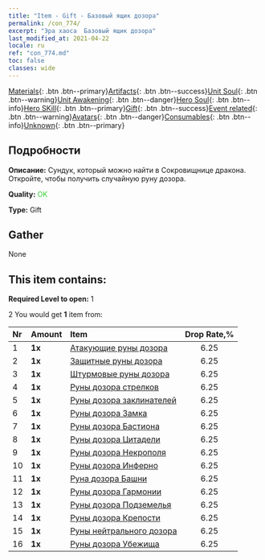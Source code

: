 ```yaml
---
title: "Item - Gift - Базовый ящик дозора"
permalink: /con_774/
excerpt: "Эра хаоса  Базовый ящик дозора"
last_modified_at: 2021-04-22
locale: ru
ref: "con_774.md"
toc: false
classes: wide
---
```

 [Materials](/ItemsRU/){: .btn .btn--primary}[Artifacts](/ItemsRU/Artifacts/){: .btn .btn--success}[Unit Soul](/ItemsRU/UnitSoul/){: .btn .btn--warning}[Unit Awakening](/ItemsRU/UnitAwakening/){: .btn .btn--danger}[Hero Soul](/ItemsRU/HeroSoul/){: .btn .btn--info}[Hero SKill](/ItemsRU/HeroSkill/){: .btn .btn--primary}[Gift](/ItemsRU/Gift/){: .btn .btn--success}[Event related](/ItemsRU/Events/){: .btn .btn--warning}[Avatars](/ItemsRU/Avatars/){: .btn .btn--danger}[Consumables](/ItemsRU/Consumables/){: .btn .btn--info}[Unknown](/ItemsRU/Unknown/){: .btn .btn--primary}

## Подробности
 **Описание:** Сундук, который можно найти в Сокровищнице дракона. Откройте, чтобы получить случайную руну дозора.

 **Quality:** <span style="color: #32CD32">OK</span>

 **Type:** Gift

## Gather

  None

## This item contains:

 **Required Level to open:** 1

 2 You would get **1** item  from:

  | Nr | Amount |     Item    | Drop Rate,% |
  |:---|:-------|:------------|:---------:|
  | 1 |  **1x** | [Атакующие руны дозора](/ItemsRU/con_734/) | 6.25 | 
  | 2 |  **1x** | [Защитные руны дозора](/ItemsRU/con_739/) | 6.25 | 
  | 3 |  **1x** | [Штурмовые руны дозора](/ItemsRU/con_741/) | 6.25 | 
  | 4 |  **1x** | [Руны дозора стрелков](/ItemsRU/con_742/) | 6.25 | 
  | 5 |  **1x** | [Руны дозора заклинателей](/ItemsRU/con_746/) | 6.25 | 
  | 6 |  **1x** | [Руны дозора Замка](/ItemsRU/con_752/) | 6.25 | 
  | 7 |  **1x** | [Руны дозора Бастиона](/ItemsRU/con_753/) | 6.25 | 
  | 8 |  **1x** | [Руны дозора Цитадели](/ItemsRU/con_754/) | 6.25 | 
  | 9 |  **1x** | [Руны дозора Некрополя](/ItemsRU/con_755/) | 6.25 | 
  | 10 |  **1x** | [Руны дозора Инферно](/ItemsRU/con_777/) | 6.25 | 
  | 11 |  **1x** | [Руна дозора Башни](/ItemsRU/con_785/) | 6.25 | 
  | 12 |  **1x** | [Руны дозора Гармонии](/ItemsRU/con_791/) | 6.25 | 
  | 13 |  **1x** | [Руны дозора Подземелья](/ItemsRU/con_792/) | 6.25 | 
  | 14 |  **1x** | [Руны дозора Крепости](/ItemsRU/con_818/) | 6.25 | 
  | 15 |  **1x** | [Руны нейтрального дозора](/ItemsRU/con_869/) | 6.25 | 
  | 16 |  **1x** | [Руны дозора Убежища](/ItemsRU/con_868/) | 6.25 | 
